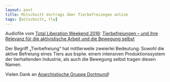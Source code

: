 ```yaml
---
layout: post
title: Mitschnitt Vortrags über Tierbefreiungen online
tags: [mitschnitt, tlw]
---
```


Audiofile vom [Total Liberation Weekend 2016](/events/tlw2017): [Tierbefreiungen – und ihre Relevanz für die aktivistische Arbeit und die Bewegung selbst](http://agdo.blogsport.eu/2017/02/12/audio-tierbefreiungen-und-ihre-relevanz-fuer-die-aktivistische-arbeit-und-die-bewegung-selbst/)

Der Begriff „Tierbefreiung“ hat mittlerweile zweierlei Bedeutung: Sowohl die aktive Befreiung eines Tiers aus bsplw. einem intensiven Produktionssystem der tierhaltenden Industrie, als auch die Bewegung selbst tragen diesen Namen.

Vielen Dank an [Anarchistische Gruppe Dortmund](agdo.blogsport.eu)!
